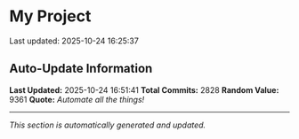 # My Project


Last updated: 2025-10-24 16:25:37



















































































































































































































































































































































































































































































































































































































































































































































































































































































































































































































































































































































































































































































































































































































































































































































































































































































































































































































































































































































































































































































































































































































































































































































































































































































































































































































































































































































































































































































































































































































































































































































































































































































































































## Auto-Update Information

**Last Updated:** 2025-10-24 16:51:41
**Total Commits:** 2828
**Random Value:** 9361
**Quote:** _Automate all the things!_

---
_This section is automatically generated and updated._